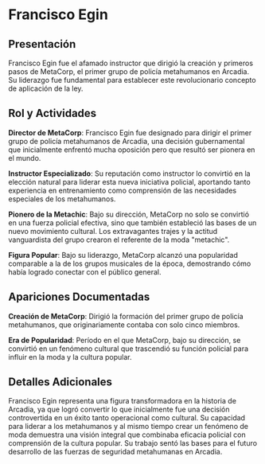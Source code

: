 # Francisco Egin

## Presentación

Francisco Egin fue el afamado instructor que dirigió la creación y primeros pasos de MetaCorp, el primer grupo de policía metahumanos en Arcadia. Su liderazgo fue fundamental para establecer este revolucionario concepto de aplicación de la ley.

## Rol y Actividades

**Director de MetaCorp**: Francisco Egin fue designado para dirigir el primer grupo de policía metahumanos de Arcadia, una decisión gubernamental que inicialmente enfrentó mucha oposición pero que resultó ser pionera en el mundo.

**Instructor Especializado**: Su reputación como instructor lo convirtió en la elección natural para liderar esta nueva iniciativa policial, aportando tanto experiencia en entrenamiento como comprensión de las necesidades especiales de los metahumanos.

**Pionero de la Metachic**: Bajo su dirección, MetaCorp no solo se convirtió en una fuerza policial efectiva, sino que también estableció las bases de un nuevo movimiento cultural. Los extravagantes trajes y la actitud vanguardista del grupo crearon el referente de la moda "metachic".

**Figura Popular**: Bajo su liderazgo, MetaCorp alcanzó una popularidad comparable a la de los grupos musicales de la época, demostrando cómo había logrado conectar con el público general.

## Apariciones Documentadas

**Creación de MetaCorp**: Dirigió la formación del primer grupo de policía metahumanos, que originariamente contaba con solo cinco miembros.

**Era de Popularidad**: Período en el que MetaCorp, bajo su dirección, se convirtió en un fenómeno cultural que trascendió su función policial para influir en la moda y la cultura popular.

## Detalles Adicionales

Francisco Egin representa una figura transformadora en la historia de Arcadia, ya que logró convertir lo que inicialmente fue una decisión controvertida en un éxito tanto operacional como cultural. Su capacidad para liderar a los metahumanos y al mismo tiempo crear un fenómeno de moda demuestra una visión integral que combinaba eficacia policial con comprensión de la cultura popular. Su trabajo sentó las bases para el futuro desarrollo de las fuerzas de seguridad metahumanas en Arcadia.